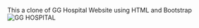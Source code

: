 This a clone of GG Hospital Website using HTML and Bootstrap
![GG HOSPITAL](https://github.com/Sree0076/GG_HOSPITAL/assets/131008845/d1804e1a-b686-4838-93a7-8a78aaf569ee)


